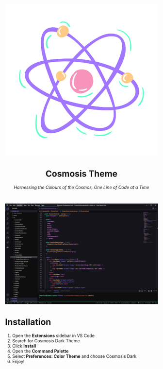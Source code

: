 <p align="center">
    <img src="assets/Cosmosis-Logo.png" />
</p>
<h1 align="center">Cosmosis Theme</h1>
<p align="center"><em>Harnessing the Colours of the Cosmos, One Line of Code at a Time</em></p>
<br />
<p align="center">
    <img src="assets/theme-preview.PNG" />
</p>
<h1>Installation</h1>  
<ol>
    <li>Open the <strong>Extensions</strong> sidebar in VS Code</li>
    <li>Search for Cosmosis Dark Theme</li>
    <li>Click <strong>Install</strong></li>
    <li>Open the <strong>Command Palette</strong></li>
    <li>Select <strong>Preferences: Color Theme</strong> and choose Cosmosis Dark</li>
    <li>Enjoy!</li>
</ol>
